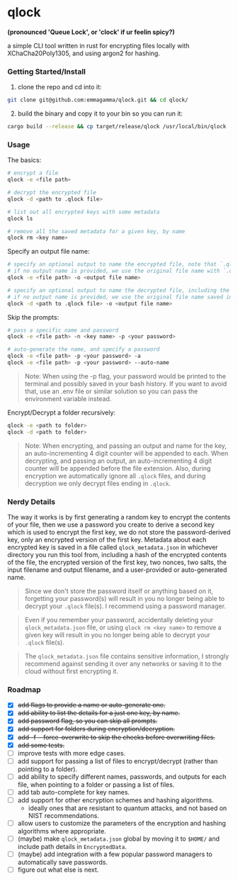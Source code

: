# qlock

**(pronounced 'Queue Lock', or 'clock' if ur feelin spicy?)**

a simple CLI tool written in rust for encrypting files locally with XChaCha20Poly1305, and using argon2 for hashing.

### Getting Started/Install

1. clone the repo and cd into it:

```bash
git clone git@github.com:emmagamma/qlock.git && cd qlock/
```

2. build the binary and copy it to your bin so you can run it:

```bash
cargo build --release && cp target/release/qlock /usr/local/bin/qlock
```

### Usage

The basics:
```bash
# encrypt a file
qlock -e <file path>

# decrypt the encrypted file
qlock -d <path to .qlock file>

# list out all encrypted keys with some metadata
qlock ls

# remove all the saved metadata for a given key, by name
qlock rm <key name>
```

Specify an output file name:
```bash
# specify an optional output to name the encrypted file, note that `.qlock` will be appended to it automatically.
# if no output name is provided, we use the original file name with `.qlock` instead of it's original extension.
qlock -e <file path> -o <output file name>

# specify an optional output to name the decrypted file, including the file extension to use.
# if no output name is provided, we use the original file name saved in `qlock_metadata.json` from when the file was encrypted.
qlock -d <path to .qlock file> -o <output file name>
```

Skip the prompts:
```bash
# pass a specific name and password
qlock -e <file path> -n <key name> -p <your password>

# auto-generate the name, and specify a password
qlock -e <file path> -p <your password> -a
qlock -e <file path> -p <your password> --auto-name
```

> Note: When using the -p flag, your password would be printed to the terminal and possibly saved in your bash history.
> If you want to avoid that, use an .env file or similar solution so you can pass the environment variable instead.

Encrypt/Decrypt a folder recursively:
```bash
qlock -e <path to folder>
qlock -d <path to folder>
```

> Note: When encrypting, and passing an output and name for the key, an auto-incrementing 4 digit counter will be appended to each.
> When decrypting, and passing an output, an auto-incrementing 4 digit counter will be appended before the file extension.
> Also, during encryption we automatically ignore all `.qlock` files, and during decryption we only decrypt files ending in `.qlock`.

### Nerdy Details

The way it works is by first generating a random key to encrypt the contents of your file,
then we use a password you create to derive a second key which is used to encrypt the first key,
we do not store the password-derived key, only an encrypted version of the first key.
Metadata about each encrypted key is saved in a file called `qlock_metadata.json` in whichever directory you run this tool from,
including a hash of the encrypted contents of the file, the encrypted version of the first key,
two nonces, two salts, the input filename and output filename, and a user-provided or auto-generated name.

> Since we don't store the password itself or anything based on it, forgetting your password(s)
> will result in you no longer being able to decrypt your `.qlock` file(s). I recommend using a password manager.

> Even if you remember your password, accidentally deleting your `qlock_metadata.json` file, or using `qlock rm <key name>` to remove a given key
> will result in you no longer being able to decrypt your `.qlock` file(s).

> The `qlock_metadata.json` file contains sensitive information, I strongly recommend against sending it over any networks or saving it to the cloud without first encrypting it.

### Roadmap

- [x] ~~add flags to provide a name or auto-generate one.~~
- [x] ~~add ability to list the details for a just one key, by name.~~
- [x] ~~add password flag, so you can skip all prompts.~~
- [x] ~~add support for folders during encryption/decryption.~~
- [x] ~~add -f --force-overwrite to skip the checks before overwriting files.~~
- [x] ~~add some tests.~~
- [ ] improve tests with more edge cases.
- [ ] add support for passing a list of files to encrypt/decrypt (rather than pointing to a folder).
- [ ] add ability to specify different names, passwords, and outputs for each file, when pointing to a folder or passing a list of files.
- [ ] add tab auto-complete for key names.
- [ ] add support for other encryption schemes and hashing algorithms.
  - ideally ones that are resistant to quantum attacks, and not based on NIST recommendations.
- [ ] allow users to customize the parameters of the encryption and hashing algorithms where appropriate.
- [ ] (maybe) make `qlock_metadata.json` global by moving it to `$HOME/` and include path details in `EncryptedData`.
- [ ] (maybe) add integration with a few popular password managers to automatically save passwords.
- [ ] figure out what else is next.
